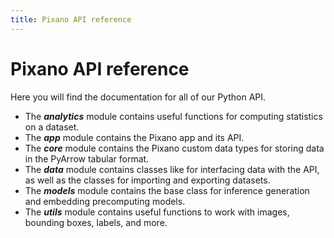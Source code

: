 ```yaml
---
title: Pixano API reference
---
```


# Pixano API reference

Here you will find the documentation for all of our Python API.

- The **_analytics_** module contains useful functions for computing statistics on a dataset.
- The **_app_** module contains the Pixano app and its API.
- The **_core_** module contains the Pixano custom data types for storing data in the PyArrow tabular format.
- The **_data_** module contains classes like for interfacing data with the API, as well as the classes for importing and exporting datasets.
- The **_models_** module contains the base class for inference generation and embedding precomputing models.
- The **_utils_** module contains useful functions to work with images, bounding boxes, labels, and more.
